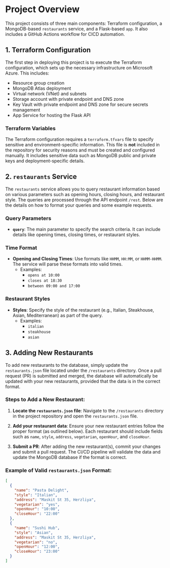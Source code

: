 # Project Overview

This project consists of three main components: Terraform configuration, a MongoDB-based `restaurants` service, and a Flask-based `app`. It also includes a GitHub Actions workflow for CICD automation.

## 1. Terraform Configuration

The first step in deploying this project is to execute the Terraform configuration, which sets up the necessary infrastructure on Microsoft Azure. This includes:
- Resource group creation
- MongoDB Atlas deployment
- Virtual network (VNet) and subnets
- Storage account with private endpoint and DNS zone
- Key Vault with private endpoint and DNS zone for secure secrets management
- App Service for hosting the Flask API

### Terraform Variables

The Terraform configuration requires a `terraform.tfvars` file to specify sensitive and environment-specific information. This file is **not** included in the repository for security reasons and must be created and configured manually. It includes sensitive data such as MongoDB public and private keys and deployment-specific details. 

## 2. `restaurants` Service

The `restaurants` service allows you to query restaurant information based on various parameters such as opening hours, closing hours, and restaurant style. The queries are processed through the API endpoint `/rest`. Below are the details on how to format your queries and some example requests.

### Query Parameters

- **`query`**: The main parameter to specify the search criteria. It can include details like opening times, closing times, or restaurant styles.

### Time Format

- **Opening and Closing Times**: Use formats like `HHMM`, `HH:MM`, or `HHMM-HHMM`. The service will parse these formats into valid times.
  - Examples:
    - `opens at 10:00`
    - `closes at 18:30`
    - `between 09:00 and 17:00`

### Restaurant Styles

- **Styles**: Specify the style of the restaurant (e.g., Italian, Steakhouse, Asian, Mediterranean) as part of the query.
  - Examples:
    - `italian`
    - `steakhouse`
    - `asian`

## 3. Adding New Restaurants

To add new restaurants to the database, simply update the `restaurants.json` file located under the `/restaurants` directory. Once a pull request (PR) is submitted and merged, the database will automatically be updated with your new restaurants, provided that the data is in the correct format.

### Steps to Add a New Restaurant:
1. **Locate the `restaurants.json` file**: 
   Navigate to the `/restaurants` directory in the project repository and open the `restaurants.json` file.

2. **Add your restaurant data**: 
   Ensure your new restaurant entries follow the proper format (as outlined below). Each restaurant should include fields such as `name`, `style`, `address`, `vegetarian`, `openHour`, and `closeHour`.

3. **Submit a PR**: 
   After adding the new restaurant(s), commit your changes and submit a pull request. The CI/CD pipeline will validate the data and update the MongoDB database if the format is correct.

### Example of Valid `restaurants.json` Format:
```json
[
  {
    "name": "Pasta Delight",
    "style": "Italian",
    "address": "Maskit St 35, Herzliya",
    "vegetarian": "yes",
    "openHour": "10:00",
    "closeHour": "22:00"
  },
  {
    "name": "Sushi Hub",
    "style": "Asian",
    "address": "Maskit St 35, Herzliya",
    "vegetarian": "no",
    "openHour": "12:00",
    "closeHour": "23:00"
  }
]


